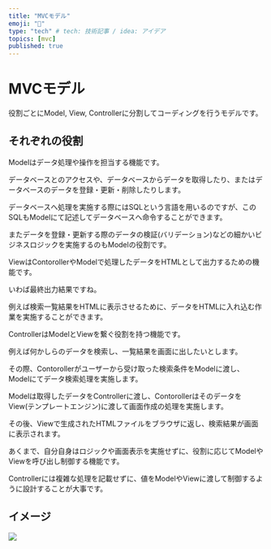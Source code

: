 ```yaml
---
title: "MVCモデル"
emoji: "📌"
type: "tech" # tech: 技術記事 / idea: アイデア
topics: [mvc]
published: true
---
```

# MVCモデル
役割ごとにModel, View, Controllerに分割してコーディングを行うモデルです。

## それぞれの役割

Modelはデータ処理や操作を担当する機能です。

データベースとのアクセスや、データベースからデータを取得したり、またはデータベースのデータを登録・更新・削除したりします。

データベースへ処理を実施する際にはSQLという言語を用いるのですが、このSQLもModelにて記述してデータベースへ命令することができます。

またデータを登録・更新する際のデータの検証(バリデーション)などの細かいビジネスロジックを実施するのもModelの役割です。


ViewはContorollerやModelで処理したデータをHTMLとして出力するための機能です。

いわば最終出力結果ですね。

例えば検索一覧結果をHTMLに表示させるために、データをHTMLに入れ込む作業を実施することができます。



ControllerはModelとViewを繋ぐ役割を持つ機能です。

例えば何かしらのデータを検索し、一覧結果を画面に出したいとします。

その際、Contorollerがユーザーから受け取った検索条件をModelに渡し、Modelにてデータ検索処理を実施します。

Modelは取得したデータをControllerに渡し、ContorollerはそのデータをView(テンプレートエンジン)に渡して画面作成の処理を実施します。

その後、Viewで生成されたHTMLファイルをブラウザに返し、検索結果が画面に表示されます。

あくまで、自分自身はロジックや画面表示を実施せずに、役割に応じてModelやViewを呼び出し制御する機能です。

Controllerには複雑な処理を記載せずに、値をModelやViewに渡して制御するように設計することが大事です。

## イメージ
![](https://storage.googleapis.com/zenn-user-upload/673668c12782-20240208.png)

